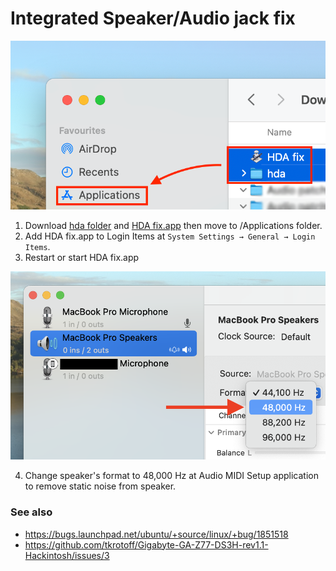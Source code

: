 # Integrated Speaker/Audio jack fix
![pic1](./1_en.png)

1. Download [hda folder](https://download-directory.github.io/?url=https://github.com/rainbowicenow/Galaxy-Book-Ion-Hackintosh/tree/master/Audio%20patch/hda) and [HDA fix.app](https://download-directory.github.io/?url=https://github.com/rainbowicenow/Galaxy-Book-Ion-Hackintosh/tree/master/Audio%20patch/HDA%20fix.app) then move to /Applications folder.
2. Add HDA fix.app to Login Items at `System Settings → General → Login Items`.
3. Restart or start HDA fix.app

![pic2](./2_en.png)

4. Change speaker's format to 48,000 Hz at Audio MIDI Setup application to remove static noise from speaker.

### See also
* https://bugs.launchpad.net/ubuntu/+source/linux/+bug/1851518
* https://github.com/tkrotoff/Gigabyte-GA-Z77-DS3H-rev1.1-Hackintosh/issues/3
